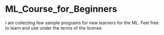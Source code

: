 # ML_Course_for_Beginners
I am collecting few sample programs for new learners for the ML. Feel free to learn and use under the terms of the license. 
